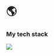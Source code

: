 <h1>🌎</h1>

### My tech stack
<img src="https://img.shields.io/badge/react-000000?style=for-the-badge&logo=React&logoColor=61DAFB">
